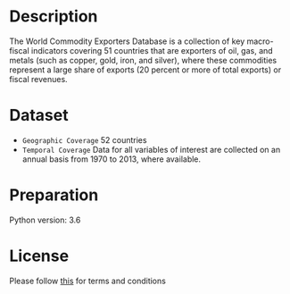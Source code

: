 # Description
The World Commodity Exporters Database is a collection of key macro-fiscal indicators covering 51 countries that are exporters of oil, gas, and metals (such as copper, gold, iron, and silver), where these commodities represent a large share of exports (20 percent or more of total exports) or fiscal revenues.

# Dataset
- `Geographic Coverage` 52 countries
- `Temporal Coverage` Data for all variables of interest are collected on an annual basis from 1970 to 2013, where available.

# Preparation
Python version: 3.6 

# License
Please follow [this]("http://www.imf.org/external/terms.htm") for terms and conditions